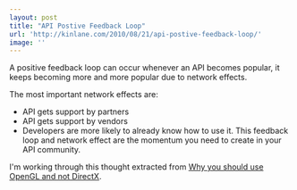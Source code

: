 ```yaml
---
layout: post
title: "API Postive Feedback Loop"
url: 'http://kinlane.com/2010/08/21/api-postive-feedback-loop/'
image: ''
---
```


A positive feedback loop can occur whenever an API becomes popular, it keeps becoming more and more popular due to network effects.

The most important network effects are:

  * API gets support by partners
  * API gets support by vendors
  * Developers are more likely to already know how to use it.
This feedback loop and network effect are the momentum you need to create in your API community.

I'm working through this thought extracted from [Why you should use OpenGL and not DirectX][1].

   [1]: http://blog.wolfire.com/2010/01/Why-you-should-use-OpenGL-and-not-DirectX
